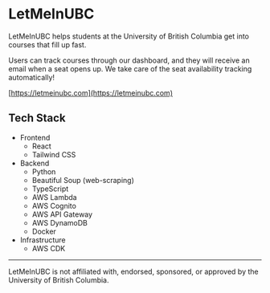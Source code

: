 # LetMeInUBC

LetMeInUBC helps students at the University of British Columbia get into courses that fill up fast.

Users can track courses through our dashboard, and they will receive an email when a seat opens up. We take care of the seat availability tracking automatically!

[https://letmeinubc.com](https://letmeinubc.com)

## Tech Stack

- Frontend
  - React
  - Tailwind CSS
- Backend
  - Python
  - Beautiful Soup (web-scraping)
  - TypeScript
  - AWS Lambda
  - AWS Cognito
  - AWS API Gateway
  - AWS DynamoDB
  - Docker
- Infrastructure
  - AWS CDK

---

LetMeInUBC is not affiliated with, endorsed, sponsored, or approved by the University of British Columbia.
